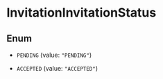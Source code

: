 

# InvitationInvitationStatus

## Enum


* `PENDING` (value: `"PENDING"`)

* `ACCEPTED` (value: `"ACCEPTED"`)



